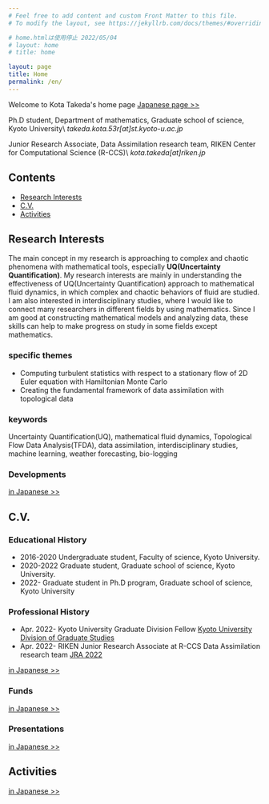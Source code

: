 ```yaml
---
# Feel free to add content and custom Front Matter to this file.
# To modify the layout, see https://jekyllrb.com/docs/themes/#overriding-theme-defaults

# home.htmlは使用停止 2022/05/04
# layout: home
# title: home

layout: page
title: Home
permalink: /en/
---
```

Welcome to Kota Takeda's home page [Japanese page >>](/)

Ph.D student, Department of mathematics, Graduate school of science, Kyoto University\\
*takeda.kota.53r[at]st.kyoto-u.ac.jp*

Junior Research Associate, Data Assimilation research team, RIKEN Center for Computational Science (R-CCS)\\
*kota.takeda[at]riken.jp*

## Contents
- [Research Interests](#research-interests)
- [C.V.](#cv)
- [Activities](#activities)

## Research Interests
The main concept in my research is approaching to complex and chaotic phenomena with mathematical tools, especially **UQ(Uncertainty Quantification)**.
My research interests are mainly in understanding the effectiveness of UQ(Uncertainty Quantification) approach to mathematical fluid dynamics, in which complex and chaotic behaviors of fluid are studied.
I am also interested in interdisciplinary studies, where I would like to connect many researchers in different fields by using mathematics. Since I am good at constructing mathematical models and analyzing data, these skills can help to make progress on study in some fields except mathematics.

### specific themes
- Computing turbulent statistics with respect to a stationary flow of 2D Euler equation with Hamiltonian Monte Carlo
- Creating the fundamental framework of data assimilation with topological data

### keywords
Uncertainty Quantification(UQ), mathematical fluid dynamics, Topological Flow Data Analysis(TFDA), data assimilation, interdisciplinary studies, machine learning, weather forecasting, bio-logging

### Developments
[in Japanese >>](/#開発)


## C.V.
### Educational History
- 2016-2020 Undergraduate student, Faculty of science, Kyoto University.
- 2020-2022 Graduate student, Graduate school of science, Kyoto University.
- 2022- Graduate student in Ph.D program, Graduate school of science, Kyoto University

### Professional History
- Apr. 2022- Kyoto University Graduate Division Fellow [Kyoto University Division of Graduate Studies](https://www.kugd.k.kyoto-u.ac.jp/en/program)
- Apr. 2022- RIKEN Junior Research Associate at R-CCS Data Assimilation research team [JRA 2022](https://www.riken.jp/en/careers/programs/jra/jra2022/index.html)

[in Japanese >>](/#cv)

### Funds
[in Japanese >>](/#研究費等採択)

### Presentations
[in Japanese >>](/#発表)


## Activities
[in Japanese >>](/#活動)
